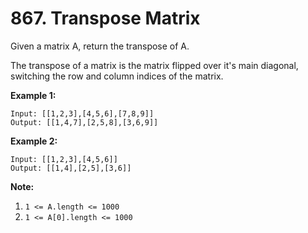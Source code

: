 # 867. Transpose Matrix

Given a matrix A, return the transpose of A.

The transpose of a matrix is the matrix flipped over it's main diagonal,
switching the row and column indices of the matrix. 

__Example 1:__

```
Input: [[1,2,3],[4,5,6],[7,8,9]]
Output: [[1,4,7],[2,5,8],[3,6,9]]
```

__Example 2:__

```
Input: [[1,2,3],[4,5,6]]
Output: [[1,4],[2,5],[3,6]]
```

__Note:__

1. `1 <= A.length <= 1000`
2. `1 <= A[0].length <= 1000`
